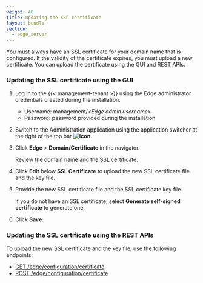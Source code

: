 ```yaml
---
weight: 40
title: Updating the SSL certificate
layout: bundle
section:
  - edge_server
---
```


You must always have an SSL certificate for your domain name that is configured. If the validity of the certificate expires, you must upload a new certificate. You can upload the certificate using the GUI and REST APIs.

### Updating the SSL certificate using the GUI

1. Log in to the {{< management-tenant >}} using the Edge administrator credentials created during the installation.

	- Username: management/<*Edge admin username*>
	- Password: password provided during the installation

2. Switch to the Administration application using the application switcher at the right of the top bar **<img class="Default" src="/images/icons/switcher-icon.png" alt="icon" style="display: inline; float: none">**.

3. Click **Edge** > **Domain/Certificate** in the navigator.

   Review the domain name and the SSL certificate.

4. Click **Edit** below **SSL Certificate** to upload the new SSL certificate file and the key file.

5. Provide the new SSL certificate file and the SSL certificate key file.

   If you do not have an SSL certificate, select **Generate self-signed certificate** to generate one.

5. Click **Save**.

### Updating the SSL certificate using the REST APIs

To upload the new SSL certificate and the key file, use the following endpoints:

- [GET /edge/configuration/certificate](/edge/rest-api/#get-edgeconfigurationcertificate)
- [POST /edge/configuration/certificate](/edge/rest-api/#post-edgeconfigurationcertificate)
